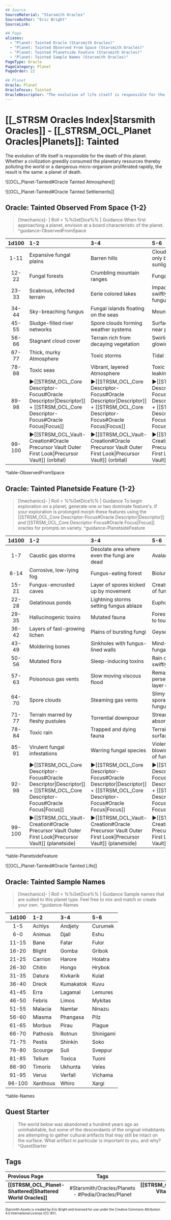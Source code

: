 ```yaml
---
## Source
SourceMaterial: "Starsmith Oracles"
SourceAuthor: "Eric Bright"
SourceLink: 

## Page
aliases:
  - "Planet: Tainted Oracle (Starsmith Oracles)"
  - "Planet: Tainted Observed From Space (Starsmith Oracles)"
  - "Planet: Tainted Planetside Feature (Starsmith Oracles)"
  - "Planet: Tainted Sample Names (Starsmith Oracles)"
PageType: Oracle
PageCategory: Planet
PageOrder: 22

## Planet
Oracle: Planet
OracleFocus: Tainted
OracleDescriptor: "The evolution of life itself is responsible for the death of this planet. Whether a civilization greedily consumed the planetary resources thereby polluting the world or a dangerous micro-organism proliferated rapidly, the result is the same: a planet of death." 
---
```

# [[_STRSM Oracles Index|Starsmith Oracles]] - [[_STRSM_OCL_Planet Oracles|Planets]]: Tainted
The evolution of life itself is responsible for the death of this planet. Whether a civilization greedily consumed the planetary resources thereby polluting the world or a dangerous micro-organism proliferated rapidly, the result is the same: a planet of death.

![[OCL_Planet-Tainted#Oracle Tainted Atmosphere]]

![[OCL_Planet-Tainted#Oracle Tainted Settlements]]

## Oracle: Tainted Observed From Space {1-2}
> [!mechanics]- | Roll > %%GetDice%% | Guidance
> When first approaching a planet, envision at a board characteristic of the planet. ^guidance-ObservedFromSpace

| 1d100 | 1-2 | 3-4 | 5-6 |
| :---: | :--- | :--- | :--- |
| 1-11 | Expansive fungal plains | Barren hills | Cloud cover broken only by most direct sunlight |
| 12-22 | Fungal forests | Crumbling mountain ranges | Fungal bogs |
| 23-33 | Scabrous, infected terrain | Eerie colored lakes | Impact craters being swiftly overtaken by fungus |
| 34-44 | Sky-breaching fungus | Fungal islands floating on the seas | Mountains of fungus |
| 45-55 | Sludge-filled river networks | Spore clouds forming weather systems | Surfaced eroded to a near perfect sphere |
| 56-66 | Stagnant cloud cover | Terrain rich from decaying vegetation | Swirling Atmosphere of glowing particles |
| 67-77 | Thick, murky Atmosphere | Toxic storms | Tidal zones of sludge |
| 78-88 | Toxic seas | Vibrant, layered Atmosphere | Toxic planet covering leaking into space |
| 89-98 | ▶[[STRSM_OCL_Core Descriptor-Focus#Oracle Descriptor\|Descriptor]] + [[STRSM_OCL_Core Descriptor-Focus#Oracle Focus\|Focus]] | ▶[[STRSM_OCL_Core Descriptor-Focus#Oracle Descriptor\|Descriptor]] + [[STRSM_OCL_Core Descriptor-Focus#Oracle Focus\|Focus]] | ▶[[STRSM_OCL_Core Descriptor-Focus#Oracle Descriptor\|Descriptor]] + [[STRSM_OCL_Core Descriptor-Focus#Oracle Focus\|Focus]] |
| 99-100 | ▶[[STRSM_OCL_Vault-Creation#Oracle Precursor Vault Outer First Look\|Precursor Vault]] (orbital) | ▶[[STRSM_OCL_Vault-Creation#Oracle Precursor Vault Outer First Look\|Precursor Vault]] (orbital) | ▶[[STRSM_OCL_Vault-Creation#Oracle Precursor Vault Outer First Look\|Precursor Vault]] (orbital) |
^table-ObservedFromSpace

## Oracle: Tainted Planetside Feature {1-2}
> [!mechanics]- | Roll > %%GetDice%% | Guidance
> To begin exploration on a planet, generate one or two dominate feature's. If your exploration is prolonged morph these features using the [[STRSM_OCL_Core Descriptor-Focus#Oracle Descriptor|Descriptor]] and [[STRSM_OCL_Core Descriptor-Focus#Oracle Focus|Focus]] oracles for prompts on variety. ^guidance-PlanetsideFeature

| 1d100 | 1-2 | 3-4 | 5-6 |
| :---: | :--- | :--- | :--- |
| 1-7 | Caustic gas storms | Desolate area where even the fungi are dead | Avalanche of fungus |
| 8-14 | Corrosive, low-lying fog | Fungus-eating forest | Bioluminescent fungus |
| 15-21 | Fungus-encrusted caves | Layer of spores kicked up by movement | Creatures composed of fungus |
| 22-28 | Gelatinous ponds | Lightning storms setting fungus ablaze | Euphoric toxins |
| 29-35 | Hallucinogenic toxins | Mutated fauna | Forest of fungus acidic to touch |
| 36-42 | Layers of fast-growing lichen | Plains of bursting fungi | Geysers of sludge |
| 43-49 | Moldering bones | Sinkholes with fungus-lined walls | Mind-controlling fungal infestations |
| 50-56 | Mutated flora | Sleep-inducing toxins | Rain of spores that swiftly take root |
| 57-63 | Poisonous gas vents | Slow moving viscous flood | Remains uncannily perserved under a layer of slime |
| 64-70 | Spore clouds | Steaming gas vents | Slimy cliff of sporadically falling fungus |
| 71-77 | Terrain marred by fleshy pustules | Torrential downpour | Stream full of water absorbing fungus |
| 78-84 | Toxic rain | Trapped and dying fauna | Terrain with false surfaces of fungus |
| 85-91 | Virulent fungal infestations | Warring fungal species | Violent windstorm blowing heavy chunks of fungus |
| 92-98 | ▶[[STRSM_OCL_Core Descriptor-Focus#Oracle Descriptor\|Descriptor]] + [[STRSM_OCL_Core Descriptor-Focus#Oracle Focus\|Focus]] | ▶[[STRSM_OCL_Core Descriptor-Focus#Oracle Descriptor\|Descriptor]] + [[STRSM_OCL_Core Descriptor-Focus#Oracle Focus\|Focus]] | ▶[[STRSM_OCL_Core Descriptor-Focus#Oracle Descriptor\|Descriptor]] + [[STRSM_OCL_Core Descriptor-Focus#Oracle Focus\|Focus]] |
| 99-100 | ▶[[STRSM_OCL_Vault-Creation#Oracle Precursor Vault Outer First Look\|Precursor Vault]] (planetside) | ▶[[STRSM_OCL_Vault-Creation#Oracle Precursor Vault Outer First Look\|Precursor Vault]] (planetside) | ▶[[STRSM_OCL_Vault-Creation#Oracle Precursor Vault Outer First Look\|Precursor Vault]] (planetside) |
^table-PlanetsideFeature

![[OCL_Planet-Tainted#Oracle Tainted Life]]

## Oracle: Tainted Sample Names
> [!mechanics]- | Roll > %%GetDice%% | Guidance
> Sample names that are suited to this planet type. Feel free to mix and match or create your own. ^guidance-Names

| 1d100 | 1-2 | 3-4 | 5-6 |
| :---: | :--- | :--- | :--- |
| 1-5 | Achlys | Andjety | Curumek |
| 6-0 | Animus | Djall | Eshu |
| 11-15 | Bane | Fatar | Fulor |
| 16-20 | Blight | Gomba | Gribok |
| 21-25 | Carrion | Harore | Holatra |
| 26-30 | Chitin | Hongo | Hrybok |
| 31-35 | Datura | Kivkarik | Kulat |
| 36-40 | Dreck | Kumakatok | Kuvu |
| 41-45 | Erra | Lagamal | Lemures |
| 46-50 | Febris | Limos | Mykitas |
| 51-55 | Malacia | Namtar | Ninazu |
| 56-60 | Miasma | Phangasa | Pilz |
| 61-65 | Morbus | Pirau | Plague |
| 66-70 | Pathosis | Rotnun | Shinigami |
| 71-75 | Pestis | Shinkin | Soko |
| 76-80 | Scourge | Suli | Sveppur |
| 81-85 | Telium | Toxica | Tuoni |
| 86-90 | Timoris | Ukhunta | Veles |
| 91-95 | Verus | Verfall | Vichama |
| 96-100 | Xanthous | Whiro | Xargi |
^table-Names

## Quest Starter
> The world below was abandoned a hundred years ago as uninhabitable, but some of the descendants of the original inhabitants are attempting to gather cultural artifacts that may still be intact on the surface. What artifact in particular is important to you, and why? ^QuestStarter

## Tags
| Previous Page | Tags | Next Page | 
| :--- | :---: | ---: |
| **[[STRSM_OCL_Planet-Shattered\|Shattered World Oracles]]** | #Starsmith/Oracles/Planets - #Pedia/Oracles/Planet | **[[STRSM_OCL_Planet-Vital\|Vital World Oracles]]** |

<font size=-2>Starsmith Assets is created by Eric Bright and licensed for use under the Creative Commons Attribution 4.0 International License (CC-BY).</font>
